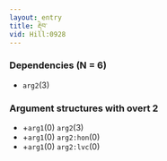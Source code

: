 ```yaml
---
layout: entry
title: རྡེབ་
vid: Hill:0928
---
```

### Dependencies (N = 6)
* `arg2`(3)
### Argument structures with overt 2
* +`arg1`(0) `arg2`(3)
* +`arg1`(0) `arg2:hon`(0)
* +`arg1`(0) `arg2:lvc`(0)
